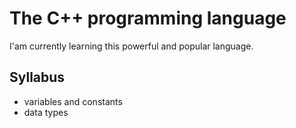 # The C++ programming language
I'am currently learning this powerful and popular language.
## Syllabus
* variables and constants 
* data types

